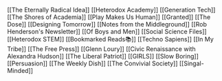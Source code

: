 [[The Eternally Radical Idea]]
[[Heterodox Academy]]
[[Generation Tech]]
[[The Shores of Academia]]
[[Play Makes Us Human]]
[[Granted]]
[[The Dose]]
[[Designing Tomorrow]]
[[Notes from the Middleground]]
[[Rob Henderson's Newsletter]]
[[Of Boys and Men]]
[[Social Science Files]]
[[Heterodox STEM]]
[[Bookmarked Reads📚]]
[[Techno Sapiens]]
[[In My Tribe]]
[[The Free Press]]
[[Glenn Loury]]
[[Civic Renaissance with Alexandra Hudson]]
[[The Liberal Patriot]]
[[GIRLS]]
[[Slow Boring]]
[[Persuasion]]
[[The Weekly Dish]]
[[The Convivial Society]]
[[Singal-Minded]]